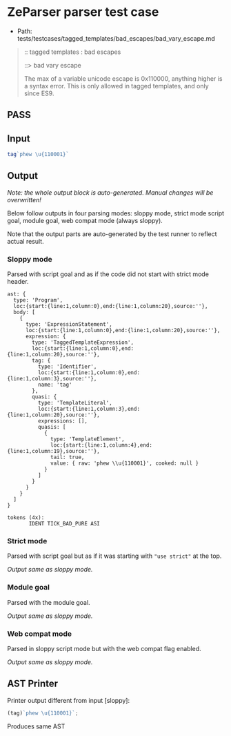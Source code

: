 # ZeParser parser test case

- Path: tests/testcases/tagged_templates/bad_escapes/bad_vary_escape.md

> :: tagged templates : bad escapes
>
> ::> bad vary escape
>
> The max of a variable unicode escape is 0x110000, anything higher is a syntax error. This is only allowed in tagged templates, and only since ES9.

## PASS

## Input

`````js
tag`phew \u{110001}`
`````

## Output

_Note: the whole output block is auto-generated. Manual changes will be overwritten!_

Below follow outputs in four parsing modes: sloppy mode, strict mode script goal, module goal, web compat mode (always sloppy).

Note that the output parts are auto-generated by the test runner to reflect actual result.

### Sloppy mode

Parsed with script goal and as if the code did not start with strict mode header.

`````
ast: {
  type: 'Program',
  loc:{start:{line:1,column:0},end:{line:1,column:20},source:''},
  body: [
    {
      type: 'ExpressionStatement',
      loc:{start:{line:1,column:0},end:{line:1,column:20},source:''},
      expression: {
        type: 'TaggedTemplateExpression',
        loc:{start:{line:1,column:0},end:{line:1,column:20},source:''},
        tag: {
          type: 'Identifier',
          loc:{start:{line:1,column:0},end:{line:1,column:3},source:''},
          name: 'tag'
        },
        quasi: {
          type: 'TemplateLiteral',
          loc:{start:{line:1,column:3},end:{line:1,column:20},source:''},
          expressions: [],
          quasis: [
            {
              type: 'TemplateElement',
              loc:{start:{line:1,column:4},end:{line:1,column:19},source:''},
              tail: true,
              value: { raw: 'phew \\u{110001}', cooked: null }
            }
          ]
        }
      }
    }
  ]
}

tokens (4x):
       IDENT TICK_BAD_PURE ASI
`````

### Strict mode

Parsed with script goal but as if it was starting with `"use strict"` at the top.

_Output same as sloppy mode._

### Module goal

Parsed with the module goal.

_Output same as sloppy mode._

### Web compat mode

Parsed in sloppy script mode but with the web compat flag enabled.

_Output same as sloppy mode._

## AST Printer

Printer output different from input [sloppy]:

````js
(tag)`phew \u{110001}`;
````

Produces same AST
